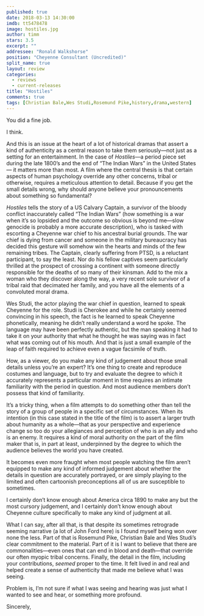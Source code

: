 ```yaml
---
published: true
date: 2018-03-13 14:30:00
imdb: tt5478478
image: hostiles.jpg
author: timm
stars: 3.5
excerpt: ""
addressee: "Ronald Walkshorse"
position: "Cheyenne Consultant (Uncredited)"
split_name: true
layout: review
categories: 
  - reviews
  - current-releases
title: "Hostiles"
comments: true
tags: [Christian Bale,Wes Studi,Rosemund Pike,history,drama,western]
---
```

You did a fine job.

I think.

And this is an issue at the heart of a lot of historical dramas that assert a kind of authenticity as a central reason to take them seriously—not just as a setting for an entertainment. In the case of _Hostiles_—a period piece set during the late 1800’s and the end of “The Indian Wars” in the United States— it matters more than most. A film where the central thesis is that certain aspects of human psychology override any other concerns, tribal or otherwise, requires a meticulous attention to detail. Because if you get the small details wrong, why should anyone believe your pronouncements about something so fundamental?

_Hostiles_ tells the story of a US Calvary Captain, a survivor of the bloody conflict inaccurately called “The Indian Wars” (how something is a war when it’s so lopsided and the outcome so obvious is beyond me—slow genocide is probably a more accurate description), who is tasked with escorting a Cheyenne war chief to his ancestral burial grounds. The war chief is dying from cancer and someone in the military bureaucracy has decided this gesture will somehow win the hearts and minds of the few remaining tribes. The Captain, clearly suffering from PTSD, is a reluctant participant, to say the least. Nor do his fellow captives seem particularly thrilled at the prospect of crossing a continent with someone directly responsible for the deaths of so many of their kinsman. Add to the mix a woman who they discover along the way, a very recent sole survivor of a tribal raid that decimated her family, and you have all the elements of a convoluted moral drama.

Wes Studi, the actor playing the war chief in question, learned to speak Cheyenne for the role. Studi is Cherokee and while he certainly seemed convincing in his speech, the fact is he learned to speak Cheyenne phonetically, meaning he didn’t really understand a word he spoke. The language may have been perfectly authentic, but the man speaking it had to take it on your authority that what he thought he was saying was in fact what was coming out of his mouth. And that is just a small example of the leap of faith required to achieve even a vague facsimile of truth.

How, as a viewer, do you make any kind of judgement about those small details unless you’re an expert? It’s one thing to create and reproduce costumes and language, but to try and evaluate the degree to which it accurately represents a particular moment in time requires an intimate familiarity with the period in question. And most audience members don’t possess that kind of familiarity.

It’s a tricky thing, when a film attempts to do something other than tell the story of a group of people in a specific set of circumstances. When its intention (in this case stated in the title of the film) is to assert a larger truth about humanity as a whole—that as your perspective and experience change so too do your allegiances and perception of who is an ally and who is an enemy. It requires a kind of moral authority on the part of the film maker that is, in part at least, underpinned by the degree to which the audience believes the world you have created.

It becomes even more fraught when most people watching the film aren’t equipped to make any kind of informed judgement about whether the details in question are accurately portrayed, or are simply playing to the limited and often cartoonish preconceptions all of us are susceptible to sometimes.

I certainly don’t know enough about America circa 1890 to make any but the most cursory judgement, and I certainly don’t know enough about Cheyenne culture specifically to make any kind of judgment at all.

What I can say, after all that, is that despite its sometimes retrograde seeming narrative (a lot of John Ford here) is I found myself being won over none the less. Part of that is Rosemund Pike, Christian Bale and Wes Studi’s clear commitment to the material. Part of it is I want to believe that there are commonalities—even ones that can end in blood and death—that override our often myopic tribal concerns. Finally, the detail in the film, including your contributions, _seemed_ proper to the time. It felt lived in and real and helped create a sense of authenticity that made me believe what I was seeing.

Problem is, I’m not sure if what I was seeing and hearing was just what I wanted to see and hear, or something more profound.

Sincerely,